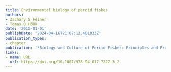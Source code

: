 ```yaml
---
title: Environmental biology of percid fishes
authors:
- Zachary S Feiner
- Tomas O Höök
date: '2015-01-01'
publishDate: '2024-04-16T21:07:12.401033Z'
publication_types:
- chapter
publication: '*Biology and Culture of Percid Fishes: Principles and Practices*'
links:
- name: URL
  url: https://doi.org/10.1007/978-94-017-7227-3_2
---
```

